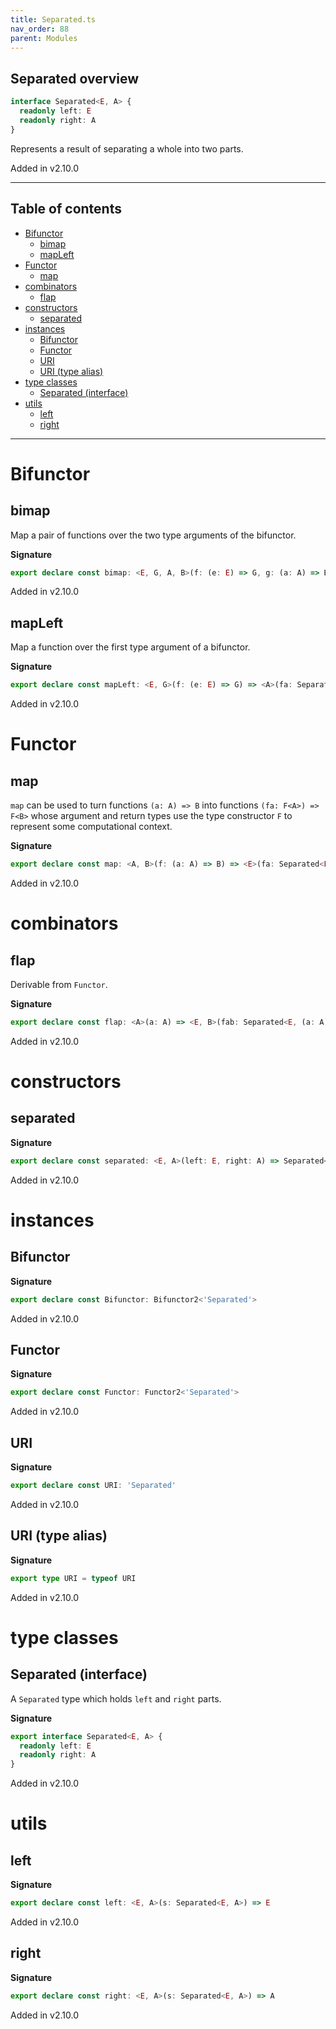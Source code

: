 ```yaml
---
title: Separated.ts
nav_order: 88
parent: Modules
---
```


## Separated overview

```ts
interface Separated<E, A> {
  readonly left: E
  readonly right: A
}
```

Represents a result of separating a whole into two parts.

Added in v2.10.0

---

<h2 class="text-delta">Table of contents</h2>

- [Bifunctor](#bifunctor)
  - [bimap](#bimap)
  - [mapLeft](#mapleft)
- [Functor](#functor)
  - [map](#map)
- [combinators](#combinators)
  - [flap](#flap)
- [constructors](#constructors)
  - [separated](#separated)
- [instances](#instances)
  - [Bifunctor](#bifunctor-1)
  - [Functor](#functor-1)
  - [URI](#uri)
  - [URI (type alias)](#uri-type-alias)
- [type classes](#type-classes)
  - [Separated (interface)](#separated-interface)
- [utils](#utils)
  - [left](#left)
  - [right](#right)

---

# Bifunctor

## bimap

Map a pair of functions over the two type arguments of the bifunctor.

**Signature**

```ts
export declare const bimap: <E, G, A, B>(f: (e: E) => G, g: (a: A) => B) => (fa: Separated<E, A>) => Separated<G, B>
```

Added in v2.10.0

## mapLeft

Map a function over the first type argument of a bifunctor.

**Signature**

```ts
export declare const mapLeft: <E, G>(f: (e: E) => G) => <A>(fa: Separated<E, A>) => Separated<G, A>
```

Added in v2.10.0

# Functor

## map

`map` can be used to turn functions `(a: A) => B` into functions `(fa: F<A>) => F<B>` whose argument and return types
use the type constructor `F` to represent some computational context.

**Signature**

```ts
export declare const map: <A, B>(f: (a: A) => B) => <E>(fa: Separated<E, A>) => Separated<E, B>
```

Added in v2.10.0

# combinators

## flap

Derivable from `Functor`.

**Signature**

```ts
export declare const flap: <A>(a: A) => <E, B>(fab: Separated<E, (a: A) => B>) => Separated<E, B>
```

Added in v2.10.0

# constructors

## separated

**Signature**

```ts
export declare const separated: <E, A>(left: E, right: A) => Separated<E, A>
```

Added in v2.10.0

# instances

## Bifunctor

**Signature**

```ts
export declare const Bifunctor: Bifunctor2<'Separated'>
```

Added in v2.10.0

## Functor

**Signature**

```ts
export declare const Functor: Functor2<'Separated'>
```

Added in v2.10.0

## URI

**Signature**

```ts
export declare const URI: 'Separated'
```

Added in v2.10.0

## URI (type alias)

**Signature**

```ts
export type URI = typeof URI
```

Added in v2.10.0

# type classes

## Separated (interface)

A `Separated` type which holds `left` and `right` parts.

**Signature**

```ts
export interface Separated<E, A> {
  readonly left: E
  readonly right: A
}
```

Added in v2.10.0

# utils

## left

**Signature**

```ts
export declare const left: <E, A>(s: Separated<E, A>) => E
```

Added in v2.10.0

## right

**Signature**

```ts
export declare const right: <E, A>(s: Separated<E, A>) => A
```

Added in v2.10.0
